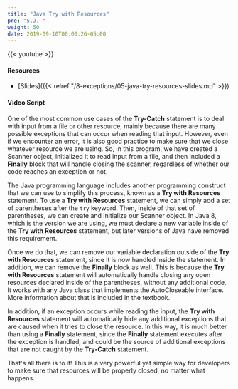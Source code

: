 ```yaml
---
title: "Java Try with Resources"
pre: "5.J. "
weight: 50
date: 2019-09-10T00:00:26-05:00
---
```


{{< youtube  >}}

#### Resources

* [Slides]({{< relref "/8-exceptions/05-java-try-resources-slides.md" >}})

#### Video Script

One of the most common use cases of the **Try-Catch** statement is to deal with input from a file or other resource, mainly because there are many possible exceptions that can occur when reading that input. However, even if we encounter an error, it is also good practice to make sure that we close whatever resource we are using. So, in this program, we have created a Scanner object, initialized it to read input from a file, and then included a **Finally** block that will handle closing the scanner, regardless of whether our code reaches an exception or not.

The Java programming language includes another programming construct that we can use to simplify this process, known as a **Try with Resources** statement. To use a **Try with Resources** statement, we can simply add a set of parentheses after the `try` keyword. Then, inside of that set of parentheses, we can create and initialize our Scanner object. In Java 8, which is the version we are using, we must declare a new variable inside of the **Try with Resources** statement, but later versions of Java have removed this requirement.

Once we do that, we can remove our variable declaration outside of the **Try with Resources** statement, since it is now handled inside the statement. In addition, we can remove the **Finally** block as well. This is because the **Try with Resources** statement will automatically handle closing any open resources declared inside of the parentheses, without any additional code. It works with any Java class that implements the AutoCloseable interface. More information about that is included in the textbook.

In addition, if an exception occurs while reading the input, the **Try with Resources** statement will automatically hide any additional exceptions that are caused when it tries to close the resource. In this way, it is much better than using a **Finally** statement, since the **Finally** statement executes after the exception is handled, and could be the source of additional exceptions that are not caught by the **Try-Catch** statement. 

That's all there is to it! This is a very powerful yet simple way for developers to make sure that resources will be properly closed, no matter what happens.
